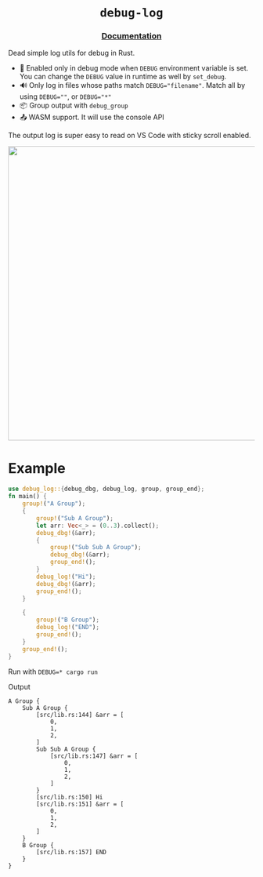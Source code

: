 <div align="center">
  <h1><code>debug-log</code></h2>
  <h3><a href="https://docs.rs/debug-log">Documentation</a></h3>
  <p></p>
</div>

Dead simple log utils for debug in Rust.

- 🦀 Enabled only in debug mode when `DEBUG` environment variable is set. You
  can change the `DEBUG` value in runtime as well by `set_debug`.
- 🔊 Only log in files whose paths match `DEBUG="filename"`. Match all by using
  `DEBUG=""`, or `DEBUG="*"`
- 📦 Group output with `debug_group`
- 📤 WASM support. It will use the console API

The output log is super easy to read on VS Code with sticky scroll enabled.

<img src="https://user-images.githubusercontent.com/18425020/202741062-0467b470-32ca-4a23-b280-73fa7d4c7868.gif" width="600"/>

# Example

```rust
use debug_log::{debug_dbg, debug_log, group, group_end};
fn main() {
    group!("A Group");
    {
        group!("Sub A Group");
        let arr: Vec<_> = (0..3).collect();
        debug_dbg!(&arr);
        {
            group!("Sub Sub A Group");
            debug_dbg!(&arr);
            group_end!();
        }
        debug_log!("Hi");
        debug_dbg!(&arr);
        group_end!();
    }

    {
        group!("B Group");
        debug_log!("END");
        group_end!();
    }
    group_end!();
}
```

Run with `DEBUG=* cargo run`

Output

```log
A Group {
    Sub A Group {
        [src/lib.rs:144] &arr = [
            0,
            1,
            2,
        ]
        Sub Sub A Group {
            [src/lib.rs:147] &arr = [
                0,
                1,
                2,
            ]
        }
        [src/lib.rs:150] Hi
        [src/lib.rs:151] &arr = [
            0,
            1,
            2,
        ]
    }
    B Group {
        [src/lib.rs:157] END
    }
}
```
